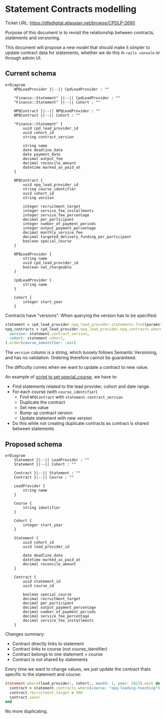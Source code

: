 # Statement Contracts modelling

Ticket URL: https://dfedigital.atlassian.net/browse/CPDLP-2690

Purpose of this document is to revisit the relationship between
contracts, statements and versioning.

This document will propose a new model that should make it simpler to
update contract data for statements, whether we do this in `rails
console` or through admin UI.

## Current schema

```mermaid
erDiagram
    NPQLeadProvider }|--|| CpdLeadProvider : ""

    "Finance::Statement" }|--|| CpdLeadProvider : ""
    "Finance::Statement" }|--|| Cohort : ""

    NPQContract }|--|| NPQLeadProvider : ""
    NPQContract }|--|| Cohort : ""

    "Finance::Statement" {
        uuid cpd_lead_provider_id
        uuid cohort_id
        string contract_version

        string name
        date deadline_date
        date payment_date
        decimal output_fee
        decimal reconcile_amount
        datetime marked_as_paid_at
    }

    NPQContract {
        uuid npq_lead_provider_id
        string course_identifier
        uuid cohort_id
        string version

        integer recruitment_target
        integer service_fee_installments
        integer service_fee_percentage
        decimal per_participant
        integer number_of_payment_periods
        integer output_payment_percentage
        decimal monthly_service_fee
        decimal targeted_delivery_funding_per_participant
        boolean special_course
    }

    NPQLeadProvider {
        string name
        uuid cpd_lead_provider_id
        boolean vat_chargeable
    }

    CpdLeadProvider {
        string name
    }

    Cohort {
        integer start_year
    }
```

Contracts have "versions". When querying the version has to be
specified:

```ruby
statement = cpd_lead_provider.npq_lead_provider.statements.find(params[:id])
npq_contracts = cpd_lead_provider.npq_lead_provider.npq_contracts.where(
  version: statement.contract_version,
  cohort: statement.cohort,
).order(course_identifier: :asc)
```

The `version` column is a string, which loosely follows Semantic Versioning, and has no validation.
Ordering therefore cannot be guaranteed.

The difficulty comes when we want to update a contract to new value.

An example of [script to set special_course](https://github.com/DFE-Digital/early-careers-framework/blob/main/app/services/oneoffs/npq/set_special_course_for_npq_contracts.rb), we have to:
* Find statements related to the lead provider, cohort and date range.
* For each course (with `course_identifier`)
  * Find `NPQContract` with `statement.contract_version`
  * Duplicate the contract
  * Set new value
  * Bump up contract version
  * Update statement with new version
* Do this while not creating duplicate contracts as contract is shared
  between statements

## Proposed schema

```mermaid
erDiagram
    Statement }|--|| LeadProvider : ""
    Statement }|--|| Cohort : ""

    Contract }|--|| Statement : ""
    Contract }|--|| Course : ""

    LeadProvider {
        string name
    }

    Course {
        string identifier
    }

    Cohort {
        integer start_year
    }

    Statement {
        uuid cohort_id
        uuid lead_provider_id

        date deadline_date
        datetime marked_as_paid_at
        decimal reconcile_amount
    }

    Contract {
        uuid statement_id
        uuid course_id

        boolean special_course
        decimal recruitment_target
        decimal per_participant
        decimal output_payment_percentage
        decimal number_of_payment_periods
        decimal service_fee_percentage
        decimal service_fee_installments
    }
```

Changes summary:
* Contract directly links to statement
* Contract links to course (not course_identifier)
* Contract belongs to one statement + course
* Contract is not shared by statements

Every time we want to change values, we just update the
contract thats specific to the statement and course:

```ruby
Statement.where(lead_provider:, cohort:, month: 1, year: 2023).each do |statement|
  contract = statement.contracts.where(course: "npq-leading-teaching").first
  contract.recruitment_target = 500
  contract.save!
end
```

No more duplicating.
